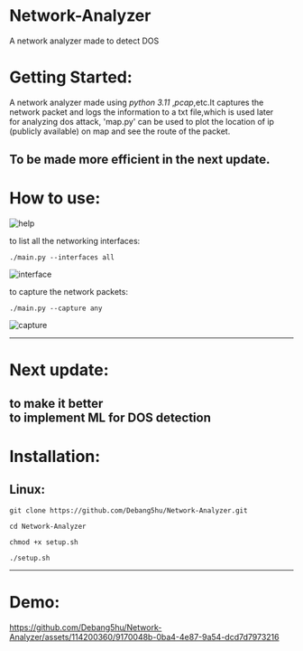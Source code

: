 # Network-Analyzer
A network analyzer made to detect DOS  

# Getting Started: 

A network analyzer made using *python 3.11* ,*pcap*,etc.It captures the network packet and logs the information to a txt file,which is used later  
for analyzing dos attack, 'map.py' can be used to plot the location of ip (publicly available) on map and see the route of the packet.  

To be made more efficient in the next update.
-------------------------------------------------------------------------------
# How to use:  

![help](https://github.com/Debang5hu/Network-Analyzer/assets/114200360/24c8b5c1-b114-4a5d-a1da-24e3c408341f)  

to list all the networking interfaces:  

```./main.py --interfaces all```  

![interface](https://github.com/Debang5hu/Network-Analyzer/assets/114200360/bf7bc891-8b85-48c3-bcee-5180c5c5c8b6)  

to capture the network packets:  

```./main.py --capture any```  

![capture](https://github.com/Debang5hu/Network-Analyzer/assets/114200360/b31cbb02-3913-4fbb-a6cd-fb7ca07179ea)  

-----------------------------------------------------------------------------------  
# Next update:  

to make it better  
to implement ML for DOS detection
-----------------------------------------------------------------------------------
# Installation:  

## Linux:  

```git clone https://github.com/Debang5hu/Network-Analyzer.git```  

```cd Network-Analyzer```  

```chmod +x setup.sh```  

```./setup.sh```  

-----------------------------------------------------------------------------------
# Demo:  

https://github.com/Debang5hu/Network-Analyzer/assets/114200360/9170048b-0ba4-4e87-9a54-dcd7d7973216








